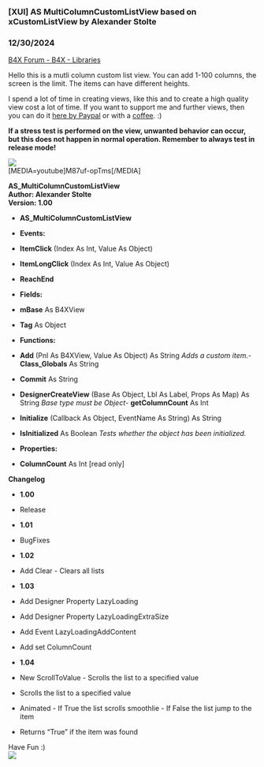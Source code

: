 ###  [XUI] AS MultiColumnCustomListView based on xCustomListView by Alexander Stolte
### 12/30/2024
[B4X Forum - B4X - Libraries](https://www.b4x.com/android/forum/threads/149584/)

Hello this is a mutli column custom list view. You can add 1-100 columns, the screen is the limit. The items can have different heights.  
  
I spend a lot of time in creating views, like this and to create a high quality view cost a lot of time. If you want to support me and further views, then you can do it [here by Paypal](https://www.paypal.com/donate/?hosted_button_id=PBJGJWDDSM6ZG) or with a [coffee](https://www.buymeacoffee.com/astolte). :)  
  
**If a stress test is performed on the view, unwanted behavior can occur, but this does not happen in normal operation. Remember to always test in release mode!**  
  
![](https://www.b4x.com/android/forum/attachments/144771)  
[MEDIA=youtube]M87uf-opTms[/MEDIA]  
  
**AS\_MultiColumnCustomListView  
Author: Alexander Stolte  
Version: 1.00**  

- **AS\_MultiColumnCustomListView**

- **Events:**

- **ItemClick** (Index As Int, Value As Object)
- **ItemLongClick** (Index As Int, Value As Object)
- **ReachEnd**

- **Fields:**

- **mBase** As B4XView
- **Tag** As Object

- **Functions:**

- **Add** (Pnl As B4XView, Value As Object) As String
*Adds a custom item.*- **Class\_Globals** As String
- **Commit** As String
- **DesignerCreateView** (Base As Object, Lbl As Label, Props As Map) As String
*Base type must be Object*- **getColumnCount** As Int
- **Initialize** (Callback As Object, EventName As String) As String
- **IsInitialized** As Boolean
*Tests whether the object has been initialized.*
- **Properties:**

- **ColumnCount** As Int [read only]

**Changelog**  

- **1.00**

- Release

- **1.01**

- BugFixes

- **1.02**

- Add Clear - Clears all lists

- **1.03**

- Add Designer Property LazyLoading
- Add Designer Property LazyLoadingExtraSize
- Add Event LazyLoadingAddContent
- Add set ColumnCount

- **1.04**

- New ScrollToValue - Scrolls the list to a specified value

- Scrolls the list to a specified value
- Animated - If True the list scrolls smoothlie - If False the list jump to the item
- Returns “True” if the item was found

Have Fun :)  
[![](https://www.b4x.com/android/forum/attachments/paypal-donate-button-png-clipart-png.79848/)](https://www.paypal.com/donate/?hosted_button_id=PBJGJWDDSM6ZG)